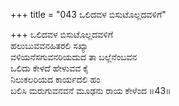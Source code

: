 +++
title = "043 ಒಲಿದವಳ ಬಿಸುಟೊಲ್ಲದವಳಿಗೆ"

+++
ಒಲಿದವಳ ಬಿಸುಟೊಲ್ಲದವಳಿಗೆ   
ಹಲುಬುವವನಹಿತರಲಿ ಸಖ್ಯಾ   
ವಳಿಯನೆಸಗುವನರಿಯದುದ ತಾ ಬಲ್ಲೆನೆಂಬವನ   
ಒಲಿದು  ಕೇಳದೆ ಹೇಳುವವ ಕೈ  
ನಿಲುಕಲರಿಯದ ಕಾರ್ಯದಲಿ ಹಂ   
ಬಲಿಸಿ ಮರುಗುವನವನೆ ಮೂಢನು ರಾಯ ಕೇಳೆಂದ   ॥43॥